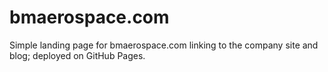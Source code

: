 # bmaerospace.com
Simple landing page for bmaerospace.com linking to the company site and blog; deployed on GitHub Pages.
